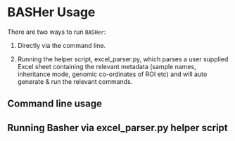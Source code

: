 # BASHer Usage

There are two ways to run `BASHer`:

1. Directly via the command line.

2. Running the helper script, excel_parser.py, which parses a user supplied Excel sheet containing the relevant metadata (sample names, inheritance mode, genomic co-ordinates of ROI etc) and will auto generate & run the relevant commands.

## Command line usage

## Running Basher via excel_parser.py helper script
